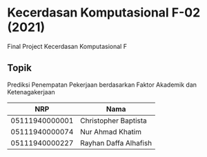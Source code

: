 # Kecerdasan Komputasional F-02 (2021)
Final Project Kecerdasan Komputasional F 

## Topik 
Prediksi Penempatan Pekerjaan berdasarkan Faktor Akademik dan Ketenagakerjaan


NRP              | Nama
-----------------|-----------
05111940000001   | Christopher Baptista
05111940000074   | Nur Ahmad Khatim
05111940000227   | Rayhan Daffa Alhafish

